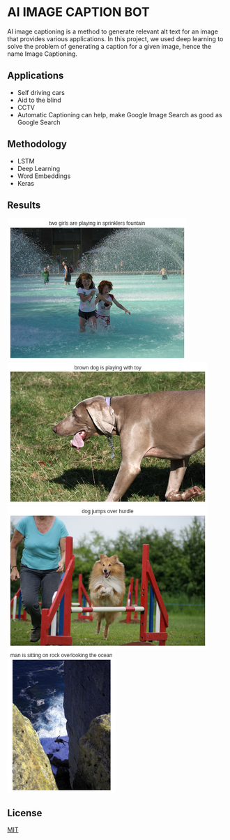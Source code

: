 
# AI IMAGE CAPTION BOT

AI image captioning is a method to generate relevant alt text for an image that provides various applications. In this project, we used deep learning to solve the problem of generating a caption for a given image, hence the name Image Captioning.

## Applications

- Self driving cars
- Aid to the blind
- CCTV
- Automatic Captioning can help, make Google Image Search as good as Google Search

## Methodology
- LSTM
- Deep Learning
- Word Embeddings
- Keras

## Results

![Result Image 1](https://github.com/kartikeya72001/AIImageCaptionBot/blob/master/ResultImages/Image1.png?raw=true)
![Result Image 2](https://github.com/kartikeya72001/AIImageCaptionBot/blob/master/ResultImages/Image2.png?raw=true)
![Result Image 3](https://github.com/kartikeya72001/AIImageCaptionBot/blob/master/ResultImages/Image3.png?raw=true)
![Result Image 4](https://github.com/kartikeya72001/AIImageCaptionBot/blob/master/ResultImages/Image4.png?raw=true)



## License
[MIT](https://choosealicense.com/licenses/mit/)
